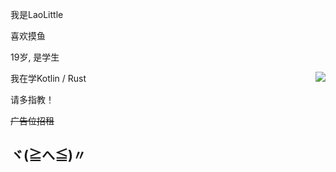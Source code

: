 我是LaoLittle

喜欢摸鱼

19岁, 是学生

<a href="#">
    <img align="right" src="https://github-readme-stats.vercel.app/api/top-langs/?username=LaoLittle&layout=compact&hide_border=true&hide=javascript,html,vue,css,scss">
</a>

我在学Kotlin / Rust

请多指教！

~~广告位招租~~
## ヾ(≧へ≦)〃
